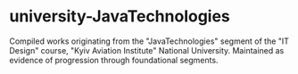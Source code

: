 # university-JavaTechnologies

Compiled works originating from the "JavaTechnologies" segment of the "IT Design" course, "Kyiv Aviation Institute" National University. Maintained as evidence of progression through foundational segments.

